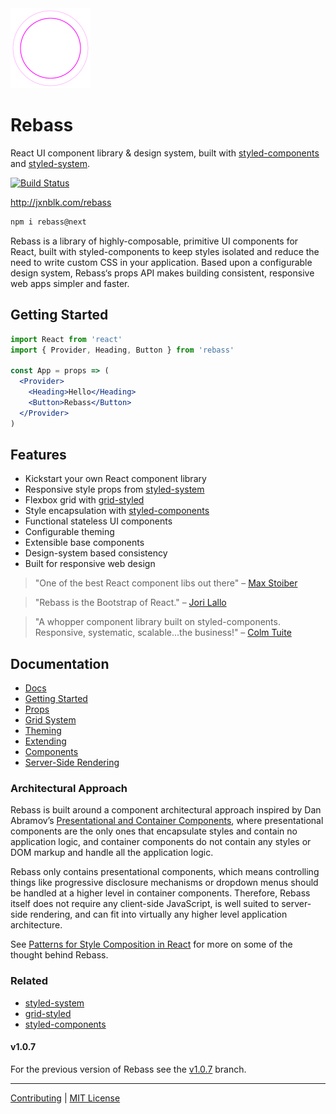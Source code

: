 
<img src='site/logo.svg' width='128' height='128' />

# Rebass

React UI component library & design system,
built with [styled-components][sc] and [styled-system][system].

[![Build Status][badge]][travis]

[badge]: https://img.shields.io/travis/jxnblk/rebass/master.svg?style=flat-square
[travis]: https://travis-ci.org/jxnblk/rebass

http://jxnblk.com/rebass

```sh
npm i rebass@next
```

Rebass is a library of highly-composable, primitive UI components for React,
built with styled-components to keep styles isolated and reduce the need to write custom CSS in your application.
Based upon a configurable design system,
Rebass‘s props API makes building consistent, responsive web apps simpler and faster.


## Getting Started

```jsx
import React from 'react'
import { Provider, Heading, Button } from 'rebass'

const App = props => (
  <Provider>
    <Heading>Hello</Heading>
    <Button>Rebass</Button>
  </Provider>
)
```

## Features

- Kickstart your own React component library
- Responsive style props from [styled-system][system]
- Flexbox grid with [grid-styled][gs]
- Style encapsulation with [styled-components][sc]
- Functional stateless UI components
- Configurable theming
- Extensible base components
- Design-system based consistency
- Built for responsive web design


> "One of the best React component libs out there"
> – [Max Stoiber](https://twitter.com/mxstbr/status/882657561111080960)

> "Rebass is the Bootstrap of React."
> – [Jori Lallo](https://twitter.com/jorilallo/status/882990343225868289)

> "A whopper component library built on styled-components. Responsive, systematic, scalable...the business!"
> – [Colm Tuite](https://twitter.com/colmtuite/status/882715087936606210)


## Documentation

- [Docs](docs)
- [Getting Started](docs/getting-started.md)
- [Props](docs/props.md)
- [Grid System](docs/grid-system.md)
- [Theming](docs/theming.md)
- [Extending](docs/extending.md)
- [Components](docs/components.md)
- [Server-Side Rendering](server-side-rendering.md)


### Architectural Approach

Rebass is built around a component architectural approach inspired by Dan Abramov’s
[Presentational and Container Components](https://medium.com/@dan_abramov/smart-and-dumb-components-7ca2f9a7c7d0#.ah4312963),
where presentational components are the only ones that encapsulate styles and contain no application logic,
and container components do not contain any styles or DOM markup and handle all the application logic.

Rebass only contains presentational components,
which means controlling things like progressive disclosure mechanisms
or dropdown menus should be handled at a higher level in container components.
Therefore, Rebass itself does not require any client-side JavaScript,
is well suited to server-side rendering,
and can fit into virtually any higher level application architecture.

See [Patterns for Style Composition in React](http://jxnblk.com/writing/posts/patterns-for-style-composition-in-react/)
for more on some of the thought behind Rebass.


### Related

- [styled-system][system]
- [grid-styled][gs]
- [styled-components][sc]

[system]: https://github.com/jxnblk/styled-system
[gs]: https://github.com/jxnblk/grid-styled
[sc]: https://github.com/styled-components/styled-components

#### v1.0.7

For the previous version of Rebass see the [v1.0.7](https://github.com/jxnblk/rebass/tree/v1.0.7) branch.

---

[Contributing](.github/CONTRIBUTING.md)
|
[MIT License](.github/LICENSE.md)

